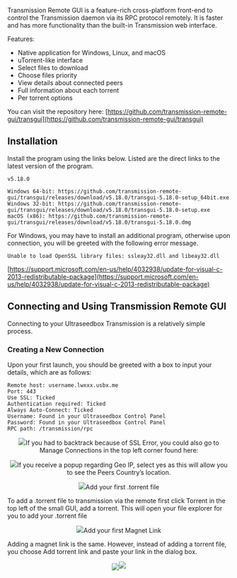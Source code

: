 Transmission Remote GUI is a feature-rich cross-platform front-end to control the Transmission daemon via its RPC protocol remotely. It is faster and has more functionality than the built-in Transmission web interface.

Features:

* Native application for Windows, Linux, and macOS
* uTorrent-like interface
* Select files to download
* Choose files priority
* View details about connected peers
* Full information about each torrent
* Per torrent options

You can visit the repository here: [https://github.com/transmission-remote-gui/transgui](https://github.com/transmission-remote-gui/transgui)

## Installation

Install the program using the links below. Listed are the direct links to the latest version of the program.

```
v5.18.0

Windows 64-bit: https://github.com/transmission-remote-gui/transgui/releases/download/v5.18.0/transgui-5.18.0-setup_64bit.exe
Windows 32-bit: https://github.com/transmission-remote-gui/transgui/releases/download/v5.18.0/transgui-5.18.0-setup.exe
macOS (x86): https://github.com/transmission-remote-gui/transgui/releases/download/v5.18.0/transgui-5.18.0.dmg
```

For Windows, you may have to install an additional program, otherwise upon connection, you will be greeted with the following error message.

`Unable to load OpenSSL library files: ssleay32.dll and libeay32.dll`

[https://support.microsoft.com/en-us/help/4032938/update-for-visual-c-2013-redistributable-package](https://support.microsoft.com/en-us/help/4032938/update-for-visual-c-2013-redistributable-package)


## Connecting and Using Transmission Remote GUI

Connecting to your Ultraseedbox Transmission is a relatively simple process.

### Creating a New Connection

Upon your first launch, you should be greeted with a box to input your details, which are as follows:

```
Remote host: username.lwxxx.usbx.me 
Port: 443
Use SSL: Ticked 
Authentication required: Ticked
Always Auto-Connect: Ticked
Username: Found in your Ultraseedbox Control Panel
Password: Found in your Ultraseedbox Control Panel
RPC path: /transmission/rpc
```

<p align="center"><img src=https://i.imgur.com/wuY7Azl.png
:::


If you had to backtrack because of SSL Error, you could also go to Manage Connections in the top left corner found here:

<p align="center"><img src=https://i.imgur.com/dPZbXAu.png
:::

If you receive a popup regarding Geo IP, select yes as this will allow you to see the Peers Country’s location.

<p align="center"><img src=https://i.imgur.com/ECQQTJ7.png
:::


### Add your first .torrent file

To add a .torrent file to transmission via the remote first click Torrent in the top left of the small GUI, add a torrent. This will open your file explorer for you to add your .torrent file

<p align="center"><img src=https://i.imgur.com/ELxnXBP.png
:::

### Add your first Magnet Link

Adding a magnet link is the same. However, instead of adding a torrent file, you choose Add torrent link and paste your link in the dialog box.


<p align="center"><img src=https://i.imgur.com/GpEqRjp.png
:::

<p align="center"><img src=https://i.imgur.com/t56YTF1.png
:::